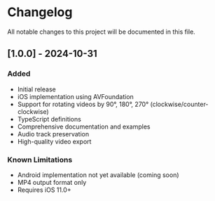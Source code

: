# Changelog

All notable changes to this project will be documented in this file.

## [1.0.0] - 2024-10-31

### Added
- Initial release
- iOS implementation using AVFoundation
- Support for rotating videos by 90°, 180°, 270° (clockwise/counter-clockwise)
- TypeScript definitions
- Comprehensive documentation and examples
- Audio track preservation
- High-quality video export

### Known Limitations
- Android implementation not yet available (coming soon)
- MP4 output format only
- Requires iOS 11.0+
